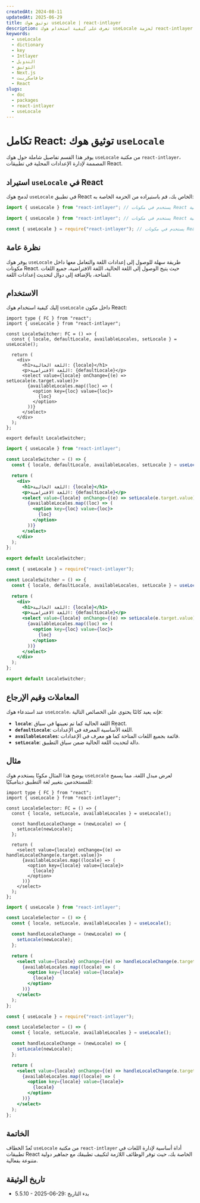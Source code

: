 ```yaml
---
createdAt: 2024-08-11
updatedAt: 2025-06-29
title: توثيق هوك useLocale | react-intlayer
description: تعرف على كيفية استخدام هوك useLocale لحزمة react-intlayer
keywords:
  - useLocale
  - dictionary
  - key
  - Intlayer
  - التدويل
  - التوثيق
  - Next.js
  - جافاسكريبت
  - React
slugs:
  - doc
  - packages
  - react-intlayer
  - useLocale
---
```


# تكامل React: توثيق هوك `useLocale`

يوفر هذا القسم تفاصيل شاملة حول هوك `useLocale` من مكتبة `react-intlayer`، المصممة لإدارة الإعدادات المحلية في تطبيقات React.

## استيراد `useLocale` في React

لدمج هوك `useLocale` في تطبيق React الخاص بك، قم باستيراده من الحزمة الخاصة به:

```typescript codeFormat="typescript"
import { useLocale } from "react-intlayer"; // يستخدم في مكونات React لإدارة الإعدادات المحلية
```

```javascript codeFormat="esm"
import { useLocale } from "react-intlayer"; // يستخدم في مكونات React لإدارة الإعدادات المحلية
```

```javascript codeFormat="commonjs"
const { useLocale } = require("react-intlayer"); // يستخدم في مكونات React لإدارة الإعدادات المحلية
```

## نظرة عامة

يوفر هوك `useLocale` طريقة سهلة للوصول إلى إعدادات اللغة والتعامل معها داخل مكونات React. حيث يتيح الوصول إلى اللغة الحالية، اللغة الافتراضية، جميع اللغات المتاحة، بالإضافة إلى دوال لتحديث إعدادات اللغة.

## الاستخدام

إليك كيفية استخدام هوك `useLocale` داخل مكون React:

```tsx fileName="src/components/LocaleSwitcher.tsx" codeFormat="typescript"
import type { FC } from "react";
import { useLocale } from "react-intlayer";

const LocaleSwitcher: FC = () => {
  const { locale, defaultLocale, availableLocales, setLocale } = useLocale();

  return (
    <div>
      <h1>اللغة الحالية: {locale}</h1>
      <p>اللغة الافتراضية: {defaultLocale}</p>
      <select value={locale} onChange={(e) => setLocale(e.target.value)}>
        {availableLocales.map((loc) => (
          <option key={loc} value={loc}>
            {loc}
          </option>
        ))}
      </select>
    </div>
  );
};

export default LocaleSwitcher;
```

```jsx fileName="src/components/LocaleSwitcher.mjx" codeFormat="esm"
import { useLocale } from "react-intlayer";

const LocaleSwitcher = () => {
  const { locale, defaultLocale, availableLocales, setLocale } = useLocale();

  return (
    <div>
      <h1>اللغة الحالية: {locale}</h1>
      <p>اللغة الافتراضية: {defaultLocale}</p>
      <select value={locale} onChange={(e) => setLocale(e.target.value)}>
        {availableLocales.map((loc) => (
          <option key={loc} value={loc}>
            {loc}
          </option>
        ))}
      </select>
    </div>
  );
};

export default LocaleSwitcher;
```

```jsx fileName="src/components/LocaleSwitcher.csx" codeFormat="commonjs"
const { useLocale } = require("react-intlayer");

const LocaleSwitcher = () => {
  const { locale, defaultLocale, availableLocales, setLocale } = useLocale();

  return (
    <div>
      <h1>اللغة الحالية: {locale}</h1>
      <p>اللغة الافتراضية: {defaultLocale}</p>
      <select value={locale} onChange={(e) => setLocale(e.target.value)}>
        {availableLocales.map((loc) => (
          <option key={loc} value={loc}>
            {loc}
          </option>
        ))}
      </select>
    </div>
  );
};

export default LocaleSwitcher;
```

## المعاملات وقيم الإرجاع

عند استدعاء هوك `useLocale`، فإنه يعيد كائنًا يحتوي على الخصائص التالية:

- **`locale`**: اللغة الحالية كما تم تعيينها في سياق React.
- **`defaultLocale`**: اللغة الأساسية المعرفة في الإعدادات.
- **`availableLocales`**: قائمة بجميع اللغات المتاحة كما هو معرف في الإعدادات.
- **`setLocale`**: دالة لتحديث اللغة الحالية ضمن سياق التطبيق.

## مثال

يوضح هذا المثال مكونًا يستخدم هوك `useLocale` لعرض مبدل اللغة، مما يسمح للمستخدمين بتغيير لغة التطبيق ديناميكيًا:

```tsx fileName="src/components/LocaleSelector.tsx" codeFormat="typescript"
import type { FC } from "react";
import { useLocale } from "react-intlayer";

const LocaleSelector: FC = () => {
  const { locale, setLocale, availableLocales } = useLocale();

  const handleLocaleChange = (newLocale) => {
    setLocale(newLocale);
  };

  return (
    <select value={locale} onChange={(e) => handleLocaleChange(e.target.value)}>
      {availableLocales.map((locale) => (
        <option key={locale} value={locale}>
          {locale}
        </option>
      ))}
    </select>
  );
};
```

```jsx fileName="src/components/LocaleSelector.mjx" codeFormat="esm"
import { useLocale } from "react-intlayer";

const LocaleSelector = () => {
  const { locale, setLocale, availableLocales } = useLocale();

  const handleLocaleChange = (newLocale) => {
    setLocale(newLocale);
  };

  return (
    <select value={locale} onChange={(e) => handleLocaleChange(e.target.value)}>
      {availableLocales.map((locale) => (
        <option key={locale} value={locale}>
          {locale}
        </option>
      ))}
    </select>
  );
};
```

```jsx fileName="src/components/LocaleSelector.csx" codeFormat="commonjs"
const { useLocale } = require("react-intlayer");

const LocaleSelector = () => {
  const { locale, setLocale, availableLocales } = useLocale();

  const handleLocaleChange = (newLocale) => {
    setLocale(newLocale);
  };

  return (
    <select value={locale} onChange={(e) => handleLocaleChange(e.target.value)}>
      {availableLocales.map((locale) => (
        <option key={locale} value={locale}>
          {locale}
        </option>
      ))}
    </select>
  );
};
```

## الخاتمة

تُعدّ الخطاف `useLocale` من مكتبة `react-intlayer` أداة أساسية لإدارة اللغات في تطبيقات React الخاصة بك، حيث توفر الوظائف اللازمة لتكييف تطبيقك مع جماهير دولية متنوعة بفعالية.

## تاريخ الوثيقة

- 5.5.10 - 2025-06-29: بدء التاريخ
